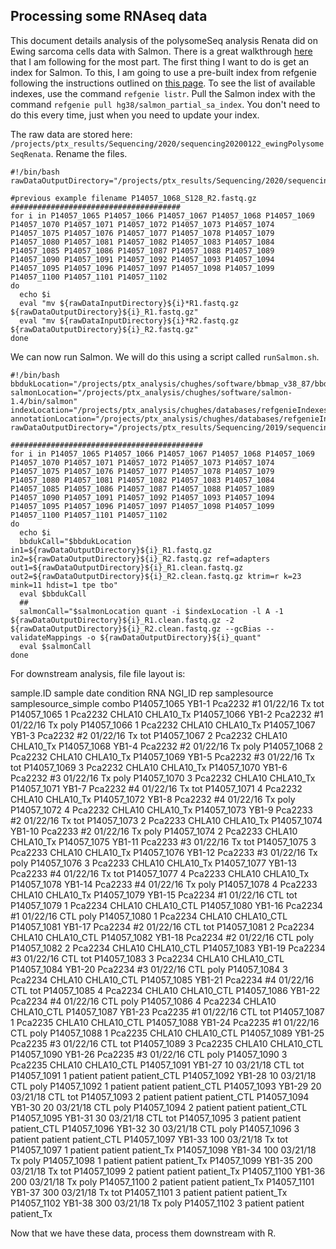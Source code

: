 ## Processing some RNAseq data

This document details analysis of the polysomeSeq analysis Renata did on Ewing sarcoma cells data with Salmon. There is a great walkthrough [here](http://bioconductor.org/packages/release/workflows/vignettes/rnaseqDTU/inst/doc/rnaseqDTU.html) that I am following for the most part. The first thing I want to do is get an index for Salmon. To this, I am going to use a pre-built index from refgenie following the instructions outlined on [this page](http://refgenie.databio.org/en/latest/install/). To see the list of available indexes, use the command `refgenie listr`. Pull the Salmon index with the command `refgenie pull hg38/salmon_partial_sa_index`. You don't need to do this every time, just when you need to update your index.

The raw data are stored here: `/projects/ptx_results/Sequencing/2020/sequencing20200122_ewingPolysomeSeqRenata`. Rename the files.

```shell
#!/bin/bash
rawDataOutputDirectory="/projects/ptx_results/Sequencing/2020/sequencing20200122_ewingPolysomeSeqRenata/"

#previous example filename P14057_1068_S128_R2.fastq.gz
######################################
for i in P14057_1065 P14057_1066 P14057_1067 P14057_1068 P14057_1069 P14057_1070 P14057_1071 P14057_1072 P14057_1073 P14057_1074 P14057_1075 P14057_1076 P14057_1077 P14057_1078 P14057_1079 P14057_1080 P14057_1081 P14057_1082 P14057_1083 P14057_1084 P14057_1085 P14057_1086 P14057_1087 P14057_1088 P14057_1089 P14057_1090 P14057_1091 P14057_1092 P14057_1093 P14057_1094 P14057_1095 P14057_1096 P14057_1097 P14057_1098 P14057_1099 P14057_1100 P14057_1101 P14057_1102
do
  echo $i
  eval "mv ${rawDataInputDirectory}${i}*R1.fastq.gz ${rawDataOutputDirectory}${i}_R1.fastq.gz"
  eval "mv ${rawDataInputDirectory}${i}*R2.fastq.gz ${rawDataOutputDirectory}${i}_R2.fastq.gz"
done
```

We can now run Salmon. We will do this using a script called `runSalmon.sh`.

```shell
#!/bin/bash
bbdukLocation="/projects/ptx_analysis/chughes/software/bbmap_v38_87/bbduk.sh"
salmonLocation="/projects/ptx_analysis/chughes/software/salmon-1.4/bin/salmon"
indexLocation="/projects/ptx_analysis/chughes/databases/refgenieIndexes/alias/hg38/salmon_partial_sa_index/default/"
annotationLocation="/projects/ptx_analysis/chughes/databases/refgenieIndexes/alias/hg38/gencode_gtf/default"
rawDataOutputDirectory="/projects/ptx_results/Sequencing/2019/sequencing20190323_osteoPolysomeSeqIrene/"

###########################################
for i in P14057_1065 P14057_1066 P14057_1067 P14057_1068 P14057_1069 P14057_1070 P14057_1071 P14057_1072 P14057_1073 P14057_1074 P14057_1075 P14057_1076 P14057_1077 P14057_1078 P14057_1079 P14057_1080 P14057_1081 P14057_1082 P14057_1083 P14057_1084 P14057_1085 P14057_1086 P14057_1087 P14057_1088 P14057_1089 P14057_1090 P14057_1091 P14057_1092 P14057_1093 P14057_1094 P14057_1095 P14057_1096 P14057_1097 P14057_1098 P14057_1099 P14057_1100 P14057_1101 P14057_1102
do
  echo $i
  bbdukCall="$bbdukLocation in1=${rawDataOutputDirectory}${i}_R1.fastq.gz in2=${rawDataOutputDirectory}${i}_R2.fastq.gz ref=adapters out1=${rawDataOutputDirectory}${i}_R1.clean.fastq.gz out2=${rawDataOutputDirectory}${i}_R2.clean.fastq.gz ktrim=r k=23 mink=11 hdist=1 tpe tbo"
  eval $bbdukCall
  ##
  salmonCall="$salmonLocation quant -i $indexLocation -l A -1 ${rawDataOutputDirectory}${i}_R1.clean.fastq.gz -2 ${rawDataOutputDirectory}${i}_R2.clean.fastq.gz --gcBias --validateMappings -o ${rawDataOutputDirectory}${i}_quant"
  eval $salmonCall
done
```

For downstream analysis, file file layout is:

sample.ID	sample	date	condition	RNA	NGI_ID	rep	samplesource	samplesource_simple	combo
P14057_1065	YB1-1	Pca2232 #1	01/22/16	Tx	tot	P14057_1065	1	Pca2232	CHLA10	CHLA10_Tx
P14057_1066	YB1-2	Pca2232 #1	01/22/16	Tx	poly	P14057_1066	1	Pca2232	CHLA10	CHLA10_Tx
P14057_1067	YB1-3	Pca2232 #2	01/22/16	Tx	tot	P14057_1067	2	Pca2232	CHLA10	CHLA10_Tx
P14057_1068	YB1-4	Pca2232 #2	01/22/16	Tx	poly	P14057_1068	2	Pca2232	CHLA10	CHLA10_Tx
P14057_1069	YB1-5	Pca2232 #3	01/22/16	Tx	tot	P14057_1069	3	Pca2232	CHLA10	CHLA10_Tx
P14057_1070	YB1-6	Pca2232 #3	01/22/16	Tx	poly	P14057_1070	3	Pca2232	CHLA10	CHLA10_Tx
P14057_1071	YB1-7	Pca2232 #4	01/22/16	Tx	tot	P14057_1071	4	Pca2232	CHLA10	CHLA10_Tx
P14057_1072	YB1-8	Pca2232 #4	01/22/16	Tx	poly	P14057_1072	4	Pca2232	CHLA10	CHLA10_Tx
P14057_1073	YB1-9	Pca2233 #2	01/22/16	Tx	tot	P14057_1073	2	Pca2233	CHLA10	CHLA10_Tx
P14057_1074	YB1-10	Pca2233 #2	01/22/16	Tx	poly	P14057_1074	2	Pca2233	CHLA10	CHLA10_Tx
P14057_1075	YB1-11	Pca2233 #3	01/22/16	Tx	tot	P14057_1075	3	Pca2233	CHLA10	CHLA10_Tx
P14057_1076	YB1-12	Pca2233 #3	01/22/16	Tx	poly	P14057_1076	3	Pca2233	CHLA10	CHLA10_Tx
P14057_1077	YB1-13	Pca2233 #4	01/22/16	Tx	tot	P14057_1077	4	Pca2233	CHLA10	CHLA10_Tx
P14057_1078	YB1-14	Pca2233 #4	01/22/16	Tx	poly	P14057_1078	4	Pca2233	CHLA10	CHLA10_Tx
P14057_1079	YB1-15	Pca2234 #1	01/22/16	CTL	tot	P14057_1079	1	Pca2234	CHLA10	CHLA10_CTL
P14057_1080	YB1-16	Pca2234 #1	01/22/16	CTL	poly	P14057_1080	1	Pca2234	CHLA10	CHLA10_CTL
P14057_1081	YB1-17	Pca2234 #2	01/22/16	CTL	tot	P14057_1081	2	Pca2234	CHLA10	CHLA10_CTL
P14057_1082	YB1-18	Pca2234 #2	01/22/16	CTL	poly	P14057_1082	2	Pca2234	CHLA10	CHLA10_CTL
P14057_1083	YB1-19	Pca2234 #3	01/22/16	CTL	tot	P14057_1083	3	Pca2234	CHLA10	CHLA10_CTL
P14057_1084	YB1-20	Pca2234 #3	01/22/16	CTL	poly	P14057_1084	3	Pca2234	CHLA10	CHLA10_CTL
P14057_1085	YB1-21	Pca2234 #4	01/22/16	CTL	tot	P14057_1085	4	Pca2234	CHLA10	CHLA10_CTL
P14057_1086	YB1-22	Pca2234 #4	01/22/16	CTL	poly	P14057_1086	4	Pca2234	CHLA10	CHLA10_CTL
P14057_1087	YB1-23	Pca2235 #1	01/22/16	CTL	tot	P14057_1087	1	Pca2235	CHLA10	CHLA10_CTL
P14057_1088	YB1-24	Pca2235 #1	01/22/16	CTL	poly	P14057_1088	1	Pca2235	CHLA10	CHLA10_CTL
P14057_1089	YB1-25	Pca2235 #3	01/22/16	CTL	tot	P14057_1089	3	Pca2235	CHLA10	CHLA10_CTL
P14057_1090	YB1-26	Pca2235 #3	01/22/16	CTL	poly	P14057_1090	3	Pca2235	CHLA10	CHLA10_CTL
P14057_1091	YB1-27	10	03/21/18	CTL	tot	P14057_1091	1	patient	patient	patient_CTL
P14057_1092	YB1-28	10	03/21/18	CTL	poly	P14057_1092	1	patient	patient	patient_CTL
P14057_1093	YB1-29	20	03/21/18	CTL	tot	P14057_1093	2	patient	patient	patient_CTL
P14057_1094	YB1-30	20	03/21/18	CTL	poly	P14057_1094	2	patient	patient	patient_CTL
P14057_1095	YB1-31	30	03/21/18	CTL	tot	P14057_1095	3	patient	patient	patient_CTL
P14057_1096	YB1-32	30	03/21/18	CTL	poly	P14057_1096	3	patient	patient	patient_CTL
P14057_1097	YB1-33	100	03/21/18	Tx	tot	P14057_1097	1	patient	patient	patient_Tx
P14057_1098	YB1-34	100	03/21/18	Tx	poly	P14057_1098	1	patient	patient	patient_Tx
P14057_1099	YB1-35	200	03/21/18	Tx	tot	P14057_1099	2	patient	patient	patient_Tx
P14057_1100	YB1-36	200	03/21/18	Tx	poly	P14057_1100	2	patient	patient	patient_Tx
P14057_1101	YB1-37	300	03/21/18	Tx	tot	P14057_1101	3	patient	patient	patient_Tx
P14057_1102	YB1-38	300	03/21/18	Tx	poly	P14057_1102	3	patient	patient	patient_Tx

Now that we have these data, process them downstream with R.